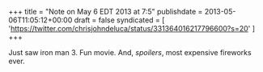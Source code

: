 +++
title = "Note on May 6 EDT 2013 at 7:5"
publishdate = 2013-05-06T11:05:12+00:00
draft = false
syndicated = [ 'https://twitter.com/chrisjohndeluca/status/331364016217796600?s=20' ]
+++

Just saw iron man 3. Fun movie. And, *spoilers*, most expensive fireworks ever.
